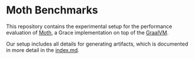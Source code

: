 # Moth Benchmarks

This repository contains the experimental setup for the performance evaluation
of [Moth], a Grace implementation on top of the [GraalVM].

Our setup includes all details for generating artifacts, which is documented in 
more detail in the [index.md].

[Moth]:    https://github.com/gracelang/Moth
[GraalVM]: https://www.graalvm.org/
[index.md]: ./index.md
